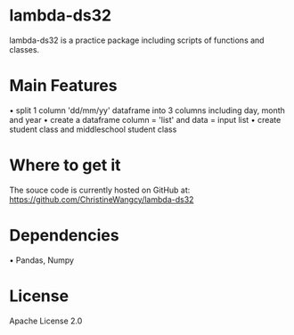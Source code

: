 # lambda-ds32
lambda-ds32 is a practice package including scripts of functions and classes.

# Main Features
• split 1 column 'dd/mm/yy' dataframe into 3 columns including day, month and year
• create a dataframe column = 'list' and data = input list
• create student class and middleschool student class

# Where to get it
The souce code is currently hosted on GitHub at: https://github.com/ChristineWangcy/lambda-ds32

# Dependencies
• Pandas, Numpy

# License
Apache License 2.0